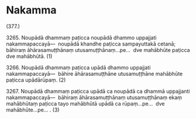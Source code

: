 # Nakamma

(377.)

3265\. Noupādā dhammaṃ paṭicca noupādā dhammo uppajjati nakammapaccayā—  noupādā khandhe paṭicca sampayuttakā cetanā; bāhiraṃ āhārasamuṭṭhānaṃ utusamuṭṭhānaṃ…pe…  dve mahābhūte paṭicca dve mahābhūtā. (1)

3266\. Noupādā dhammaṃ paṭicca upādā dhammo uppajjati nakammapaccayā—  bāhire āhārasamuṭṭhāne utusamuṭṭhāne mahābhūte paṭicca upādārūpaṃ. (2)

3267\. Noupādā dhammaṃ paṭicca upādā ca noupādā ca dhammā uppajjanti nakammapaccayā—  bāhiraṃ āhārasamuṭṭhānaṃ utusamuṭṭhānaṃ ekaṃ mahābhūtaṃ paṭicca tayo mahābhūtā upādā ca rūpaṃ…pe…  dve mahābhūte…pe… . (3)
